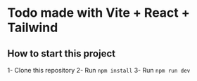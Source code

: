# Todo made with Vite + React + Tailwind

## How to start this project
1- Clone this repository
2- Run `npm install`
3- Run `npm run dev`
